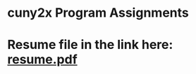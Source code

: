 # cuny2x Program Assignments
# Resume file in the link here: [resume.pdf](https://github.com/shanjida6/cuny2x/blob/master/resume.pdf)
